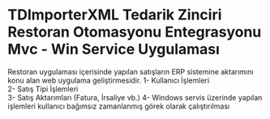 # TDImporterXML Tedarik Zinciri Restoran Otomasyonu Entegrasyonu Mvc - Win Service Uygulaması
Restoran uygulaması içerisinde yapılan satışların ERP sistemine aktarımını konu alan web uygulama geliştirmesidir.
1- Kullanıcı İşlemleri<br />
2- Satış Tipi İşlemleri<br />
3- Satış Aktarımları (Fatura, İrsaliye vb.)
4- Windows servis üzerinde yapılan işlemleri kullanıcı bağımsız zamanlanmış görek olarak çalıştırılması
